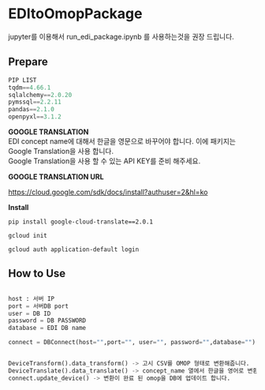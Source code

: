 # EDItoOmopPackage
  
jupyter를 이용해서 run_edi_package.ipynb 를 사용하는것을 권장 드립니다.  

## Prepare  
``` python
PIP LIST
tqdm==4.66.1  
sqlalchemy==2.0.20  
pymssql==2.2.11  
pandas==2.1.0  
openpyxl==3.1.2  
```  
**GOOGLE TRANSLATION**  
EDI concept name에 대해서 한글을 영문으로 바꾸어야 합니다. 이에 패키지는 Google Translation을 사용 합니다.  
Google Translation을 사용 할 수 있는 API KEY를 준비 해주세요. 

**GOOGLE TRANSLATION URL**  
  
https://cloud.google.com/sdk/docs/install?authuser=2&hl=ko  

**Install**  
  
`pip install google-cloud-translate==2.0.1`  
  
`gcloud init`  
  
`gcloud auth application-default login`  

## How to Use 

``` python

host : 서버 IP
port = 서버DB port
user = DB ID
password = DB PASSWORD
database = EDI DB name

connect = DBConnect(host="",port="", user="", password="",database="")


DeviceTransform().data_transform() -> 고시 CSV를 OMOP 형태로 변환해줍니다.
DeviceTranslate().data_translate() -> concept_name 열에서 한글을 영어로 변환해줍니다. (translation csv 저장 후 concept_synonym에 변환)
connect.update_device() -> 변환이 완료 된 omop을 DB에 업데이트 합니다.

```
